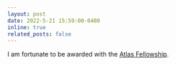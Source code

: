 ```yaml
---
layout: post
date: 2022-5-21 15:59:00-0400
inline: true
related_posts: false
---
```


I am fortunate to be awarded with the [Atlas Fellowship](https://atlasfellowship.org/). 
